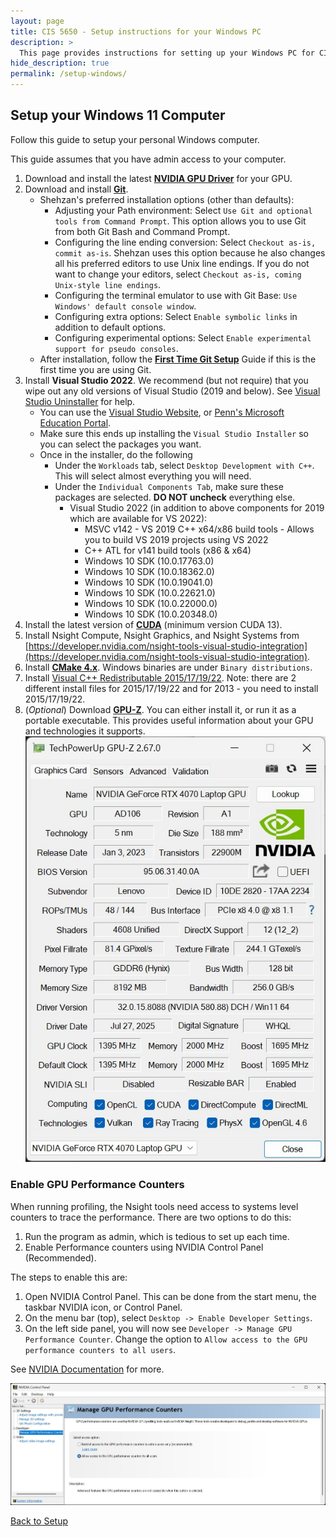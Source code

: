 ```yaml
---
layout: page
title: CIS 5650 - Setup instructions for your Windows PC
description: >
  This page provides instructions for setting up your Windows PC for CIS 5650
hide_description: true
permalink: /setup-windows/
---
```


## Setup your Windows 11 Computer

Follow this guide to setup your personal Windows computer.

This guide assumes that you have admin access to your computer.

1. Download and install the latest [**NVIDIA GPU Driver**](https://www.nvidia.com/download/index.aspx?lang=en-us) for your GPU.
2. Download and install [**Git**](https://git-scm.com/download/win).
    * Shehzan's preferred installation options (other than defaults):
        * Adjusting your Path environment: Select `Use Git and optional tools from Command Prompt`. This option allows you to use Git from both Git Bash and Command Prompt.
        * Configuring the line ending conversion: Select `Checkout as-is, commit as-is`. Shehzan uses this option because he also changes all his preferred editors to use Unix line endings. If you do not want to change your editors, select `Checkout as-is, coming Unix-style line endings`.
        * Configuring the terminal emulator to use with Git Base: `Use Windows' default console window`.
        * Configuring extra options: Select `Enable symbolic links` in addition to default options.
        * Configuring experimental options: Select `Enable experimental support for pseudo consoles`.
    * After installation, follow the [**First Time Git Setup**](https://git-scm.com/book/en/v2/Getting-Started-First-Time-Git-Setup) Guide if this is the first time you are using Git.
3. Install **Visual Studio 2022**. We recommend (but not require) that you wipe out any old versions of Visual Studio (2019 and below). See [Visual Studio Uninstaller](https://github.com/Microsoft/VisualStudioUninstaller/releases) for help.
    * You can use the [Visual Studio Website](https://visualstudio.microsoft.com/), or [Penn's Microsoft Education Portal](http://www.seas.upenn.edu/cets/software/msdn/).
    * Make sure this ends up installing the `Visual Studio Installer` so you can select the packages you want.
    * Once in the installer, do the following
        * Under the `Workloads` tab, select `Desktop Development with C++`. This will select almost everything you will need.
        * Under the `Individual Components Tab`, make sure these packages are selected. **DO NOT uncheck** everything else.
            * Visual Studio 2022 (in addition to above components for 2019 which are available for VS 2022):
                * MSVC v142 - VS 2019 C++ x64/x86 build tools - Allows you to build VS 2019 projects using VS 2022
                * C++ ATL for v141 build tools (x86 & x64)
                * Windows 10 SDK (10.0.17763.0)
                * Windows 10 SDK (10.0.18362.0)
                * Windows 10 SDK (10.0.19041.0)
                * Windows 10 SDK (10.0.22621.0)
                * Windows 10 SDK (10.0.22000.0)
                * Windows 10 SDK (10.0.20348.0)
4. Install the latest version of [**CUDA**](https://developer.nvidia.com/cuda-downloads) (minimum version CUDA 13).
5. Install Nsight Compute, Nsight Graphics, and Nsight Systems from [https://developer.nvidia.com/nsight-tools-visual-studio-integration](https://developer.nvidia.com/nsight-tools-visual-studio-integration).
6. Install [**CMake 4.x**](http://www.cmake.org/download/). Windows binaries are under `Binary distributions`.
7. Install [Visual C++ Redistributable 2015/17/19/22](https://support.microsoft.com/en-us/help/2977003/the-latest-supported-visual-c-downloads). Note: there are 2 different install files for 2015/17/19/22 and for 2013 - you need to install 2015/17/19/22.
8. (_Optional_) Download [**GPU-Z**](https://www.techpowerup.com/download/techpowerup-gpu-z/). You can either install it, or run it as a portable executable. This provides useful information about your GPU and technologies it supports.
    ![gpu-z](/assets/images/screenshots/gpu-z.jpg)

### Enable GPU Performance Counters

When running profiling, the Nsight tools need access to systems level counters to trace the performance. There are two options to do this:

1. Run the program as admin, which is tedious to set up each time.
2. Enable Performance counters using NVIDIA Control Panel (Recommended).

The steps to enable this are:

1. Open NVIDIA Control Panel. This can be done from the start menu, the taskbar NVIDIA icon, or Control Panel.
2. On the menu bar (top), select `Desktop -> Enable Developer Settings`.
3. On the left side panel, you will now see `Developer -> Manage GPU Performance Counter`. Change the option to `Allow access to the GPU performance counters to all users`.

See [NVIDIA Documentation](https://developer.nvidia.com/nvidia-development-tools-solutions-err_nvgpuctrperm-permission-issue-performance-counters) for more.

![nvidia-control-panel-counters](/assets/images/screenshots/nvidia-control-panel-counters.jpg)

[Back to Setup](/setup/)